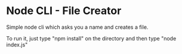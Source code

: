 # Node CLI - File Creator

Simple node cli which asks you a name and creates a file.

To run it, just type "npm install" on the directory and then type "node index.js"

